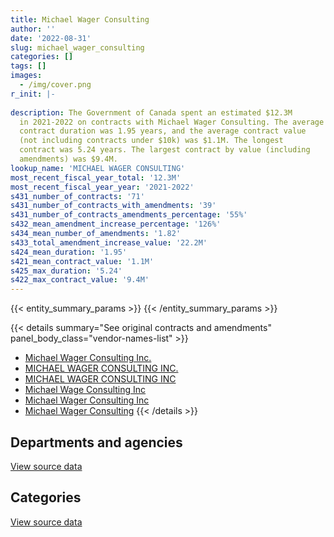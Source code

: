 ```yaml
---
title: Michael Wager Consulting
author: ''
date: '2022-08-31'
slug: michael_wager_consulting
categories: []
tags: []
images:
  - /img/cover.png
r_init: |-
  
description: The Government of Canada spent an estimated $12.3M
  in 2021-2022 on contracts with Michael Wager Consulting. The average
  contract duration was 1.95 years, and the average contract value
  (not including contracts under $10k) was $1.1M. The longest
  contract was 5.24 years. The largest contract by value (including
  amendments) was $9.4M.
lookup_name: 'MICHAEL WAGER CONSULTING'
most_recent_fiscal_year_total: '12.3M'
most_recent_fiscal_year_year: '2021-2022'
s431_number_of_contracts: '71'
s431_number_of_contracts_with_amendments: '39'
s431_number_of_contracts_amendments_percentage: '55%'
s432_mean_amendment_increase_percentage: '126%'
s434_mean_number_of_amendments: '1.82'
s433_total_amendment_increase_value: '22.2M'
s424_mean_duration: '1.95'
s421_mean_contract_value: '1.1M'
s425_max_duration: '5.24'
s422_max_contract_value: '9.4M'
---
```


<script src="/rmarkdown-libs/htmlwidgets/htmlwidgets.js"></script>
<link href="/rmarkdown-libs/datatables-css/datatables-crosstalk.css" rel="stylesheet" />
<script src="/rmarkdown-libs/datatables-binding/datatables.js"></script>
<script src="/rmarkdown-libs/jquery/jquery-3.6.0.min.js"></script>
<link href="/rmarkdown-libs/dt-core-bootstrap/css/dataTables.bootstrap.min.css" rel="stylesheet" />
<link href="/rmarkdown-libs/dt-core-bootstrap/css/dataTables.bootstrap.extra.css" rel="stylesheet" />
<script src="/rmarkdown-libs/dt-core-bootstrap/js/jquery.dataTables.min.js"></script>
<script src="/rmarkdown-libs/dt-core-bootstrap/js/dataTables.bootstrap.min.js"></script>
<link href="/rmarkdown-libs/crosstalk/css/crosstalk.min.css" rel="stylesheet" />
<script src="/rmarkdown-libs/crosstalk/js/crosstalk.min.js"></script>
<script src="/rmarkdown-libs/htmlwidgets/htmlwidgets.js"></script>
<link href="/rmarkdown-libs/datatables-css/datatables-crosstalk.css" rel="stylesheet" />
<script src="/rmarkdown-libs/datatables-binding/datatables.js"></script>
<script src="/rmarkdown-libs/jquery/jquery-3.6.0.min.js"></script>
<link href="/rmarkdown-libs/dt-core-bootstrap/css/dataTables.bootstrap.min.css" rel="stylesheet" />
<link href="/rmarkdown-libs/dt-core-bootstrap/css/dataTables.bootstrap.extra.css" rel="stylesheet" />
<script src="/rmarkdown-libs/dt-core-bootstrap/js/jquery.dataTables.min.js"></script>
<script src="/rmarkdown-libs/dt-core-bootstrap/js/dataTables.bootstrap.min.js"></script>
<link href="/rmarkdown-libs/crosstalk/css/crosstalk.min.css" rel="stylesheet" />
<script src="/rmarkdown-libs/crosstalk/js/crosstalk.min.js"></script>

{{< entity_summary_params >}}
{{< /entity_summary_params >}}

{{< details summary="See original contracts and amendments" panel_body_class="vendor-names-list" >}}
- [Michael Wager Consulting Inc.](https://search.open.canada.ca/en/ct/?sort=contract_value_f%20desc&page=1&search_text=%22Michael%20Wager%20Consulting%20Inc.%22)
- [MICHAEL WAGER CONSULTING INC.](https://search.open.canada.ca/en/ct/?sort=contract_value_f%20desc&page=1&search_text=%22MICHAEL%20WAGER%20CONSULTING%20INC.%22)
- [MICHAEL WAGER CONSULTING INC](https://search.open.canada.ca/en/ct/?sort=contract_value_f%20desc&page=1&search_text=%22MICHAEL%20WAGER%20CONSULTING%20INC%22)
- [Michael Wage Consulting Inc](https://search.open.canada.ca/en/ct/?sort=contract_value_f%20desc&page=1&search_text=%22Michael%20Wage%20Consulting%20Inc%22)
- [Michael Wager Consulting Inc](https://search.open.canada.ca/en/ct/?sort=contract_value_f%20desc&page=1&search_text=%22Michael%20Wager%20Consulting%20Inc%22)
- [Michael Wager Consulting](https://search.open.canada.ca/en/ct/?sort=contract_value_f%20desc&page=1&search_text=%22Michael%20Wager%20Consulting%22)
{{< /details >}}

## Departments and agencies

<div id="htmlwidget-1" style="width:100%;height:auto;" class="datatables html-widget"></div>
<script type="application/json" data-for="htmlwidget-1">{"x":{"style":"bootstrap","filter":"none","vertical":false,"data":[["<a href=\"/departments/cer-rec/\">Canada Energy Regulator<\/a>","<a href=\"/departments/cnsc-ccsn/\">Canadian Nuclear Safety Commission<\/a>","<a href=\"/departments/dfatd-maecd/\">Global Affairs Canada<\/a>","<a href=\"/departments/dfo-mpo/\">Fisheries and Oceans Canada<\/a>","<a href=\"/departments/dnd-mdn/\">National Defence<\/a>","<a href=\"/departments/ec/\">Environment and Climate Change Canada<\/a>","<a href=\"/departments/elections/\">Elections Canada<\/a>","<a href=\"/departments/esdc-edsc/\">Employment and Social Development Canada<\/a>","<a href=\"/departments/fin/\">Department of Finance Canada<\/a>","<a href=\"/departments/iaac-aeic/\">Impact Assessment Agency of Canada<\/a>","<a href=\"/departments/ic/\">Innovation, Science and Economic Development Canada<\/a>","<a href=\"/departments/jus/\">Department of Justice Canada<\/a>","<a href=\"/departments/nrcan-rncan/\">Natural Resources Canada<\/a>","<a href=\"/departments/osfi-bsif/\">Office of the Superintendent of Financial Institutions Canada<\/a>","<a href=\"/departments/ssc-spc/\">Shared Services Canada<\/a>"],[null,341446.76,1314406.47,521668.65,4691249.7,null,397062.94,null,129156.86,null,134973.42,null,1126429.14,87729.7,556659.09],[null,163572.31,96647.53,664737.43,5653933.49,null,null,null,116939.02,null,11093.71,null,1034849.4,173626.91,634033.56],[null,null,null,122118.37,7057212.85,null,null,197820.25,116619.51,84055.05,6109.56,79608.99,594652.11,337020.03,906789.47],[362934.78,221544.36,266242.28,null,6525528.72,209397.35,null,535690.24,41766.89,null,71935.18,337875.36,2795896.9,158521.49,732299.39]],"container":"<table class=\"table table-striped table-hover row-border order-column display\">\n  <thead>\n    <tr>\n      <th>Department<\/th>\n      <th>2018-2019<\/th>\n      <th>2019-2020<\/th>\n      <th>2020-2021<\/th>\n      <th>2021-2022<\/th>\n    <\/tr>\n  <\/thead>\n<\/table>","options":{"order":[[4,"desc"]],"pageLength":10,"autoWidth":true,"columnDefs":[{"targets":1,"render":"function(data, type, row, meta) {\n    return type !== 'display' ? data : DTWidget.formatCurrency(data, \"$\", 2, 3, \",\", \".\", true, null);\n  }"},{"targets":2,"render":"function(data, type, row, meta) {\n    return type !== 'display' ? data : DTWidget.formatCurrency(data, \"$\", 2, 3, \",\", \".\", true, null);\n  }"},{"targets":3,"render":"function(data, type, row, meta) {\n    return type !== 'display' ? data : DTWidget.formatCurrency(data, \"$\", 2, 3, \",\", \".\", true, null);\n  }"},{"targets":4,"render":"function(data, type, row, meta) {\n    return type !== 'display' ? data : DTWidget.formatCurrency(data, \"$\", 2, 3, \",\", \".\", true, null);\n  }"},{"width":"16%","targets":[1,2,3,4]},{"className":"dt-right","targets":[1,2,3,4]}],"orderClasses":false}},"evals":["options.columnDefs.0.render","options.columnDefs.1.render","options.columnDefs.2.render","options.columnDefs.3.render"],"jsHooks":[]}</script>
<p class="text-right">
<a href="https://github.com/GoC-Spending/contracts-data/tree/main/data/out/vendors/michael_wager_consulting/summary_by_fiscal_year_by_department.csv" class="source-data-link btn btn-link">View source data</a>
</p>

## Categories

<div id="htmlwidget-2" style="width:100%;height:auto;" class="datatables html-widget"></div>
<script type="application/json" data-for="htmlwidget-2">{"x":{"style":"bootstrap","filter":"none","vertical":false,"data":[["<a href=\"/categories/facilities_and_construction/\">Facilities and construction<\/a>","<a href=\"/categories/defence/\">Defence<\/a>","<a href=\"/categories/professional_services/\">Professional services<\/a>","<a href=\"/categories/information_technology/\">Information technology<\/a>"],[219854.19,1878264.69,2749769.57,4452894.28],[379100.56,1883410.62,3880165.13,2406757.03],[325196.13,3939651.51,4310277.96,926880.59],[317005.39,4013897.6,4016283.42,3912446.53]],"container":"<table class=\"table table-striped table-hover row-border order-column display\">\n  <thead>\n    <tr>\n      <th>Category<\/th>\n      <th>2018-2019<\/th>\n      <th>2019-2020<\/th>\n      <th>2020-2021<\/th>\n      <th>2021-2022<\/th>\n    <\/tr>\n  <\/thead>\n<\/table>","options":{"order":[[4,"desc"]],"dom":"t","pageLength":30,"autoWidth":true,"columnDefs":[{"targets":1,"render":"function(data, type, row, meta) {\n    return type !== 'display' ? data : DTWidget.formatCurrency(data, \"$\", 2, 3, \",\", \".\", true, null);\n  }"},{"targets":2,"render":"function(data, type, row, meta) {\n    return type !== 'display' ? data : DTWidget.formatCurrency(data, \"$\", 2, 3, \",\", \".\", true, null);\n  }"},{"targets":3,"render":"function(data, type, row, meta) {\n    return type !== 'display' ? data : DTWidget.formatCurrency(data, \"$\", 2, 3, \",\", \".\", true, null);\n  }"},{"targets":4,"render":"function(data, type, row, meta) {\n    return type !== 'display' ? data : DTWidget.formatCurrency(data, \"$\", 2, 3, \",\", \".\", true, null);\n  }"},{"width":"16%","targets":[1,2,3,4]},{"className":"dt-right","targets":[1,2,3,4]}],"orderClasses":false,"lengthMenu":[10,25,30,50,100]}},"evals":["options.columnDefs.0.render","options.columnDefs.1.render","options.columnDefs.2.render","options.columnDefs.3.render"],"jsHooks":[]}</script>
<p class="text-right">
<a href="https://github.com/GoC-Spending/contracts-data/tree/main/data/out/vendors/michael_wager_consulting/summary_by_fiscal_year_by_category.csv" class="source-data-link btn btn-link">View source data</a>
</p>
